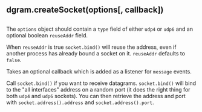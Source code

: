 ## dgram.createSocket(options\[, callback\])

## 

The `options` object should contain a `type` field of either `udp4` or `udp6`
and an optional boolean `reuseAddr` field.

When `reuseAddr` is true `socket.bind()` will reuse the address, even if
another process has already bound a socket on it. `reuseAddr` defaults to
`false`.

Takes an optional callback which is added as a listener for `message` events.

Call `socket.bind()` if you want to receive datagrams. `socket.bind()` will
bind to the "all interfaces" address on a random port (it does the right thing
for both `udp4` and `udp6` sockets). You can then retrieve the address and port
with `socket.address().address` and `socket.address().port`.